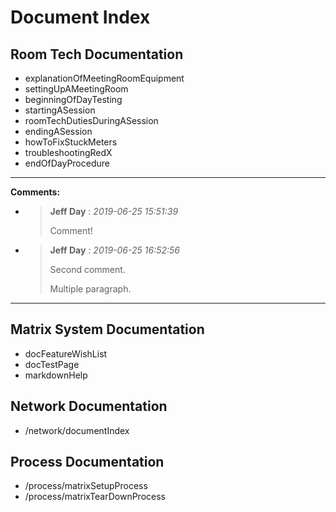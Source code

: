 <!-- @DOC {522bc75e-91df-11e9-a2e4-005056ad624f} -->
<!-- $location {//documentIndex} -->
# Document Index

<!-- @SECTION {cb3c92aa-9765-11e9-a2e4-005056ad624f} -->
## Room Tech Documentation

* explanationOfMeetingRoomEquipment
* settingUpAMeetingRoom
* beginningOfDayTesting
* startingASession
* roomTechDutiesDuringASession
* endingASession
* howToFixStuckMeters
* troubleshootingRedX
* endOfDayProcedure

<!-- @COMMENT HEADER -->
---
**Comments:**

<!-- @COMMENT {cb3dd5de-9765-11e9-a2e4-005056ad624f} -->
* > **Jeff Day** : *2019-06-25 15:51:39*
  >
  > Comment!

<!-- @COMMENT {} -->
* > **Jeff Day** : *2019-06-25 16:52:56*
  >
  > Second comment.
  > 
  > Multiple paragraph.

---

<!-- @SECTION {cb0b3656-9765-11e9-a2e4-005056ad624f} -->
## Matrix System Documentation

* docFeatureWishList
* docTestPage
* markdownHelp

<!-- @SECTION {c98a53e2-91df-11e9-a2e4-005056ad624f} -->
## Network Documentation

* /network/documentIndex

<!-- @SECTION {cb17aef4-9765-11e9-a2e4-005056ad624f} -->
## Process Documentation

  * /process/matrixSetupProcess
  * /process/matrixTearDownProcess




<!-- @END SECTION -->
